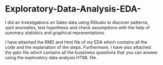 # Exploratory-Data-Analysis-EDA-
I did an investigations on Sales data using RStudio to discover patterns, spot anomalies, test hypothesis and check assumptions with the help of summary statistics and graphical representations.

I have attached the RMD and html file of my EDA which contains all the code and the explanation of the steps. Furthermore, I have also attached the pptx file which contains all the bussiness questions that you can answer using the exploratory data analysis HTML file.

